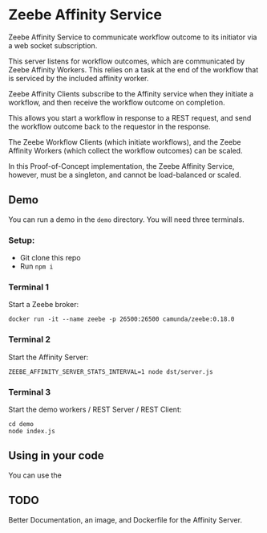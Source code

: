# Zeebe Affinity Service

Zeebe Affinity Service to communicate workflow outcome to its initiator via a web socket subscription.

This server listens for workflow outcomes, which are communicated by Zeebe Affinity Workers. This relies on a task at the end of the workflow that is serviced by the included affinity worker.

Zeebe Affinity Clients subscribe to the Affinity service when they initiate a workflow, and then receive the workflow outcome on completion.

This allows you start a workflow in response to a REST request, and send the workflow outcome back to the requestor in the response.

The Zeebe Workflow Clients (which initiate workflows), and the Zeebe Affinity Workers (which collect the workflow outcomes) can be scaled.

In this Proof-of-Concept implementation, the Zeebe Affinity Service, however, must be a singleton, and cannot be load-balanced or scaled.

## Demo

You can run a demo in the `demo`  directory. You will need three terminals.

### Setup:
- Git clone this repo
- Run `npm i`

### Terminal 1
Start a Zeebe broker:

```
docker run -it --name zeebe -p 26500:26500 camunda/zeebe:0.18.0
```

### Terminal 2
Start the Affinity Server:

```
ZEEBE_AFFINITY_SERVER_STATS_INTERVAL=1 node dst/server.js
```

### Terminal 3
Start the demo workers / REST Server / REST Client:

```
cd demo
node index.js
```

## Using in your code

You can use the

## TODO

Better Documentation, an image, and Dockerfile for the Affinity Server.